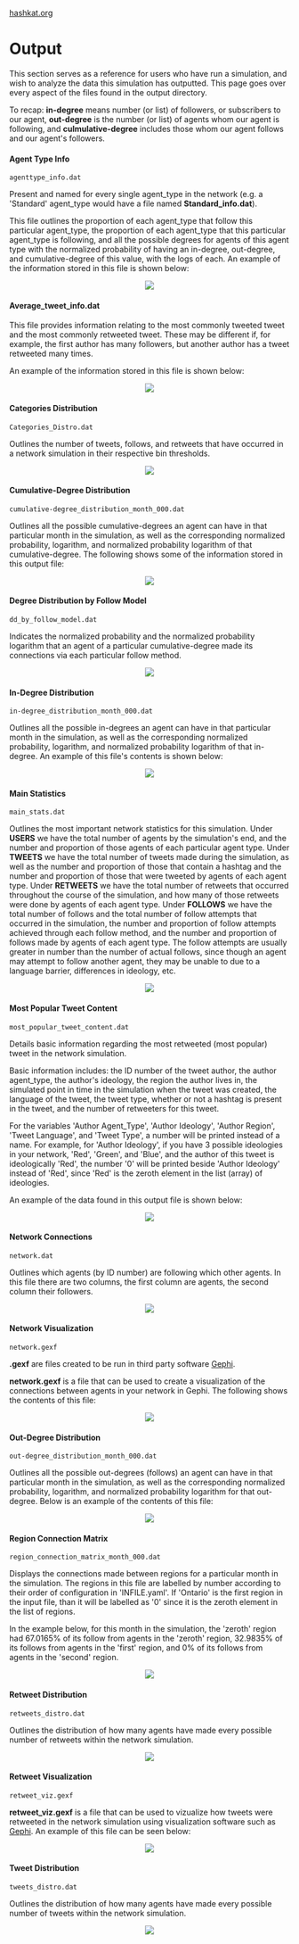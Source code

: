 [hashkat.org](http://hashkat.org)

# Output

This section serves as a reference for users who have run a simulation, and wish to analyze the data this simulation has outputted. This page goes over every aspect of the files found in the output directory.  

To recap:  **in-degree** means number (or list) of followers, or subscribers to our agent, **out-degree** is the number (or list) of agents whom our agent is following, and **culmulative-degree** includes those whom our agent follows and our agent's followers.

#### Agent Type Info

`agenttype_info.dat`

Present and named for every single agent_type in the network (e.g. a 'Standard' agent_type would have a file named **Standard_info.dat**).  

This file outlines the proportion of each agent_type that follow this particular agent_type, the proportion of each agent_type that this particular agent_type is following, and all the possible degrees for agents of this agent type with the normalized probability of having an in-degree, out-degree, and cumulative-degree of this value, with the logs of each. An example of the information stored in this file is shown below:

<center>
<img src='../img/output/agenttype_info_file.png'>
</center>

#### Average_tweet_info.dat

This file provides information relating to the most commonly tweeted tweet and the most commonly retweeted tweet.  These may be different if, for example, the first author has many followers, but another author has a tweet retweeted many times.

An example of the information stored in this file is shown below:

<center>
<img src='../img/output/average_tweet_info.png'>
</center>

#### Categories Distribution

`Categories_Distro.dat`

Outlines the number of tweets, follows, and retweets that have occurred in a network simulation in their respective bin thresholds.

<center>
<img src='../img/output/categories_distro_file.png'>
</center>

#### Cumulative-Degree Distribution

`cumulative-degree_distribution_month_000.dat`

Outlines all the possible cumulative-degrees an agent can have in that particular month in the simulation, as well as the corresponding normalized probability, logarithm, and normalized probability logarithm of that cumulative-degree. The following shows some of the information stored in this output file:

<center>
<img src='../img/output/cumulative-degree_distribution_file.png'>
</center>

#### Degree Distribution by Follow Model

`dd_by_follow_model.dat`

Indicates the normalized probability and the normalized probability logarithm that an agent of a particular cumulative-degree made its connections via each particular follow method.

<center>
<img src='../img/output/dd_by_follow_model_file.png'>
</center>

#### In-Degree Distribution

`in-degree_distribution_month_000.dat`

Outlines all the possible in-degrees an agent can have in that particular month in the simulation, as well as the corresponding normalized probability, logarithm, and normalized probability logarithm of that in-degree. An example of this file's contents is shown below:

<center>
<img src='../img/output/in-degree_distribution_file.png'>
</center>

#### Main Statistics

`main_stats.dat`

Outlines the most important network statistics for this simulation. Under **USERS** we have the total number of agents by the simulation's end, and the number and proportion of those agents of each particular agent type. Under **TWEETS** we have the total number of tweets made during the simulation, as well as the number and proportion of those that contain a hashtag and the number and proportion of those that were tweeted by agents of each agent type. Under **RETWEETS** we have the total number of retweets that occurred throughout the course of the simulation, and how many of those retweets were done by agents of each agent type. Under **FOLLOWS** we have the total number of follows and the total number of follow attempts that occurred in the simulation, the number and proportion of follow attempts achieved through each follow method, and the number and proportion of follows made by agents of each agent type. The follow attempts are usually greater in number than the number of actual follows, since though an agent may attempt to follow another agent, they may be unable to due to a language barrier, differences in ideology, etc.

<center>
<img src='../img/output/main_stats_file.png'>
</center>

#### Most Popular Tweet Content

`most_popular_tweet_content.dat`

Details basic information regarding the most retweeted (most popular) tweet in the network simulation. 

Basic information includes: the ID number of the tweet author, the author agent_type, the author's ideology, the region the author lives in, the simulated point in time in the simulation when the tweet was created, the language of the tweet, the tweet type, whether or not a hashtag is present in the tweet, and the number of retweeters for this tweet. 

For the variables 'Author Agent_Type', 'Author Ideology', 'Author Region', 'Tweet Language', and 'Tweet Type', a number will be printed instead of a name. For example, for 'Author Ideology', if you have 3 possible ideologies in your network, 'Red', 'Green', and 'Blue', and the author of this tweet is ideologically 'Red', the number '0' will be printed beside 'Author Ideology' instead of 'Red', since 'Red' is the zeroth element in the list (array) of ideologies. 

An example of the data found in this output file is shown below:

<center>
<img src='../img/output/most_popular_tweet_content_file.png'>
</center>

#### Network Connections

`network.dat`

Outlines which agents (by ID number) are following which other agents.  In this file there are two columns, the first column are agents, the second column their followers. 

<center>
<img src='../img/output/network_dat_file.png'>
</center>

#### Network Visualization

`network.gexf`

**.gexf** are files created to be run in third party software [Gephi](http://gephi.github.io/). 

**network.gexf** is a file that can be used to create a visualization of the connections between agents in your network in Gephi.  The following shows the contents of this file:
<center>
<img src='../img/output/network_gexf_file.png'>
</center>

#### Out-Degree Distribution

`out-degree_distribution_month_000.dat`

Outlines all the possible out-degrees (follows) an agent can have in that particular month in the simulation, as well as the corresponding normalized probability, logarithm, and normalized probability logarithm for that out-degree. Below is an example of the contents of this file:

<center>
<img src='../img/output/out-degree_distribution_file.png'>
</center>

#### Region Connection Matrix

`region_connection_matrix_month_000.dat`

Displays the connections made between regions for a particular month in the simulation. The regions in this file are labelled by number according to their order of configuration in 'INFILE.yaml'. If 'Ontario' is the first region in the input file, than it will be labelled as '0' since it is the zeroth element in the list of regions. 

In the example below, for this month in the simulation, the 'zeroth' region had 67.0165% of its follow from agents in the 'zeroth' region, 32.9835% of its follows from agents in the 'first' region, and 0% of its follows from agents in the 'second' region.
 
<center>
<img src='../img/output/region_connection_matrix_file.png'>
</center>

#### Retweet Distribution

`retweets_distro.dat`

Outlines the distribution of how many agents have made every possible number of retweets within the network simulation.

<center>
<img src='../img/output/retweets_distro_file.png'>
</center>

#### Retweet Visualization

`retweet_viz.gexf`

**retweet_viz.gexf** is a file that can be used to vizualize how tweets were retweeted in the network simulation using visualization software such as [Gephi](http://gephi.github.io/). An example of this file can be seen below:

<center>
<img src='../img/output/retweet_viz_gexf_file.png'>
</center>

#### Tweet Distribution

`tweets_distro.dat`

Outlines the distribution of how many agents have made every possible number of tweets within the network simulation.

<center>
<img src='../img/output/tweets_distro_file.png'>
</center>